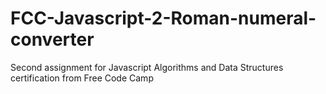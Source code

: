 # FCC-Javascript-2-Roman-numeral-converter
Second assignment for Javascript Algorithms and Data Structures certification from Free Code Camp

